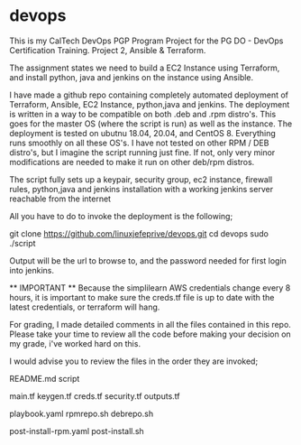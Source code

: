 # devops
This is my CalTech DevOps PGP Program Project for the PG DO - DevOps Certification Training. Project 2, Ansible & Terraform. 

The assignment states we need to build a EC2 Instance using Terraform, and install python, java and jenkins on the instance using Ansible. 

I have made a github repo containing completely automated deployment of Terraform, Ansible, EC2 Instance, python,java and jenkins. 
The deployment is written in a way to be compatible on both .deb and .rpm distro's. This goes for the master OS (where the script is run) as well as the instance. 
The deployment is tested on ubutnu 18.04, 20.04, and CentOS 8. Everything runs smoothly on all these OS's. I have not tested on other RPM / DEB distro's, but I imagine the script running just fine. 
If not, only very minor modifications are needed to make it run on other deb/rpm distros.

The script fully sets up a keypair, security group, ec2 instance, firewall rules, python,java and jenkins installation with a working jenkins server reachable from the internet

All you have to do to invoke the deployment is the following;

git clone https://github.com/linuxjefeprive/devops.git
cd devops
sudo ./script 

Output will be the url to browse to, and the password needed for first login into jenkins.


** IMPORTANT ** 
Because the simplilearn AWS credentials change every 8 hours, it is important to make sure the creds.tf file is up to date with the latest credentials, or terraform will hang. 


For grading, I made detailed comments in all the files contained in this repo. Please take your time to review all the code before making your decision on my grade, i've worked hard on this. 

I would advise you to review the files in the order they are invoked; 

README.md
script

main.tf 
keygen.tf
creds.tf
security.tf
outputs.tf 

playbook.yaml 
rpmrepo.sh
debrepo.sh

post-install-rpm.yaml
post-install.sh 



